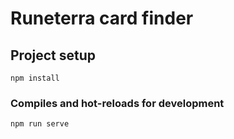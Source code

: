 # Runeterra card finder

## Project setup
```
npm install
```

### Compiles and hot-reloads for development
```
npm run serve
```
